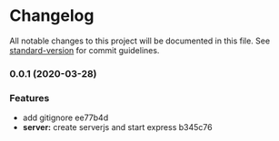 # Changelog

All notable changes to this project will be documented in this file. See [standard-version](https://github.com/conventional-changelog/standard-version) for commit guidelines.

### 0.0.1 (2020-03-28)


### Features

* add gitignore ee77b4d
* **server:** create serverjs and start express b345c76
